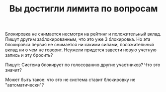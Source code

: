 ﻿---
title: "Вы достигли лимита по вопросам"
se.owner.user_id: 306561
se.owner.display_name: "Amir Shikarno"
se.owner.link: "https://ru.meta.stackoverflow.com/users/306561/amir-shikarno"
se.link: "https://ru.meta.stackoverflow.com/questions/12015/%d0%92%d1%8b-%d0%b4%d0%be%d1%81%d1%82%d0%b8%d0%b3%d0%bb%d0%b8-%d0%bb%d0%b8%d0%bc%d0%b8%d1%82%d0%b0-%d0%bf%d0%be-%d0%b2%d0%be%d0%bf%d1%80%d0%be%d1%81%d0%b0%d0%bc"
se.question_id: 12015
se.post_type: question
---
<p>Блокировка не снимается несмотря на рейтинг и положительный вклад. Пишут другим заблокированным, что это уже 3 блокировка. Но эта блокировка первая не снимается ни какими силами, положительный вклад ни о чем не говорит. Неужели придется завести новую учетную запись и эту бросить?</p>
<p>Пишут: Система блокирует по голосованию других участников? Что это значит?</p>
<p>Может быть такое: что это не система ставит блокировку не &quot;автоматически&quot;?</p>
